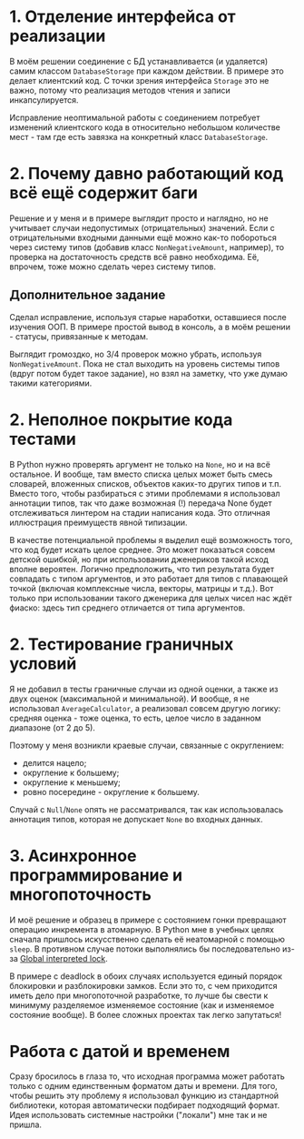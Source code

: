 # 1. Отделение интерфейса от реализации
В моём решении соединение с БД устанавливается (и удаляется)
самим классом `DatabaseStorage` при каждом действии.
В примере это делает клиентский код.
С точки зрения интерфейса `Storage` это не важно,
потому что реализация методов чтения и записи инкапсулируется.

Исправление неоптимальной работы с соединением
потребует изменений клиентского кода
в относительно небольшом количестве мест -
там где есть завязка на конкретный класс `DatabaseStorage`.


# 2. Почему давно работающий код всё ещё содержит баги
Решение и у меня и в примере выглядит просто и наглядно,
но не учитывает случаи недопустимых (отрицательных) значений.
Если с отрицательными входными данными ещё можно как-то побороться
через систему типов (добавив класс `NonNegativeAmount`, например),
то проверка на достаточность средств всё равно необходима.
Её, впрочем, тоже можно сделать через систему типов.

## Дополнительное задание
Сделал исправление, используя старые наработки,
оставшиеся после изучения ООП.
В примере простой вывод в консоль, а в моём решении -
статусы, привязанные к методам.

Выглядит громоздко, но 3/4 проверок можно убрать,
используя `NonNegativeAmount`.
Пока не стал выходить на уровень системы типов
(вдруг потом будет такое задание),
но взял на заметку, что уже думаю такими категориями.


# 2. Неполное покрытие кода тестами
В Python нужно проверять аргумент не только на `None`, но и на всё остальное.
И вообще, там вместо списка целых может быть смесь
словарей, вложенных списков, объектов каких-то других типов и т.п.
Вместо того, чтобы разбираться с этими проблемами
я использовал аннотации типов,
так что даже возможная (!) передача None будет отслеживаться линтером
на стадии написания кода.
Это отличная иллюстрация преимуществ явной типизации.

В качестве потенциальной проблемы я выделил ещё возможность того,
что код будет искать целое среднее.
Это может показаться совсем детской ошибкой,
но при использовании дженериков такой исход вполне вероятен.
Логично предположить, что тип результата будет совпадать с типом аргументов,
и это работает для типов с плавающей точкой
(включая комплексные числа, векторы, матрицы и т.д.).
Вот только при использовании такого дженерика для целых чисел нас ждёт фиаско:
здесь тип среднего отличается от типа аргументов.


# 2. Тестирование граничных условий
Я не добавил в тесты граничные случаи из одной оценки,
а также из двух оценок (максимальной и минимальной).
И вообще, я не использовал `AverageCalculator`,
а реализовал совсем другую логику:
средняя оценка - тоже оценка,
то есть, целое число в заданном диапазоне (от 2 до 5).

Поэтому у меня возникли краевые случаи, связанные с округлением:

  - делится нацело;
  - округление к большему;
  - округление к меньшему;
  - ровно посередине - округление к большему.

Случай с `Null`/`None` опять не рассматривался,
так как использовалась аннотация типов,
которая не допускает `None` во входных данных.


# 3. Асинхронное программирование и многопоточность
И моё решение и образец в примере с состоянием гонки
превращают операцию инкремента в атомарную.
В Python мне в учебных целях сначала пришлось
искусственно сделать её неатомарной с помощью `sleep`.
В противном случае потоки выполнялись бы последовательно из-за
[Global interpreted lock](https://docs.python.org/3/glossary.html#term-global-interpreter-lock).

В примере с deadlock в обоих случаях используется
единый порядок блокировки и разблокировки замков.
Если это то, с чем приходится иметь дело при многопоточной разработке,
то лучше бы свести к минимуму разделяемое изменяемое состояние
(как и изменяемое состояние вообще).
В более сложных проектах так легко запутаться!


# Работа с датой и временем
Сразу бросилось в глаза то, что исходная программа может работать
только с одним единственным форматом даты и времени.
Для того, чтобы решить эту проблему
я использовал функцию из стандартной библиотеки,
которая автоматически подбирает подходящий формат.
Идея использовать системные настройки ("локали") мне так и не пришла.

